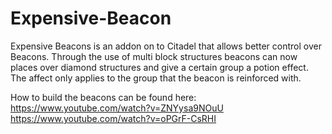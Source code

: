 Expensive-Beacon
================
Expensive Beacons is an addon on to Citadel that allows better control over Beacons.
Through the use of multi block structures beacons can now places over diamond structures and give a certain group a potion effect.
The affect only applies to the group that the beacon is reinforced with.

How to build the beacons can be found here:
https://www.youtube.com/watch?v=ZNYysa9NOuU
https://www.youtube.com/watch?v=oPGrF-CsRHI
